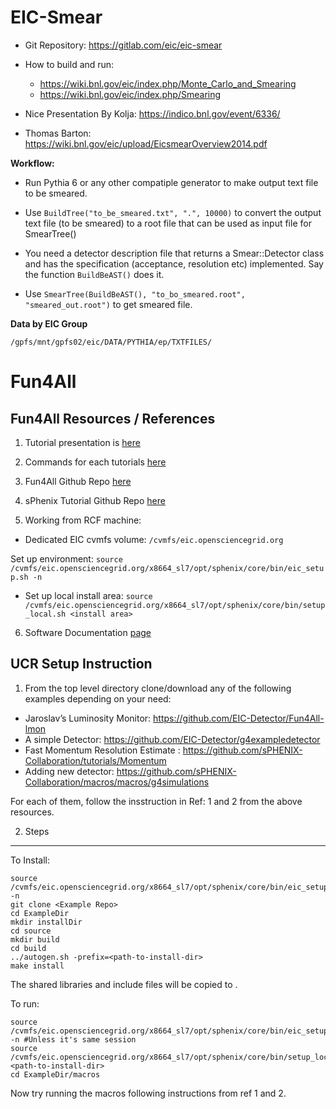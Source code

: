
EIC-Smear
=============

- Git Repository: https://gitlab.com/eic/eic-smear

- How to build and run:
   - https://wiki.bnl.gov/eic/index.php/Monte_Carlo_and_Smearing
   - https://wiki.bnl.gov/eic/index.php/Smearing

- Nice Presentation By Kolja: https://indico.bnl.gov/event/6336/
- Thomas Barton: https://wiki.bnl.gov/eic/upload/EicsmearOverview2014.pdf

**Workflow:**

- Run Pythia 6 or any other compatiple generator to make output text file to be smeared.
- Use `BuildTree("to_be_smeared.txt", ".", 10000)` to convert the output text file (to be smeared) to a root file that can be used as input file for SmearTree() 

- You need a detector description file that returns a Smear::Detector class and has the specification (acceptance, resolution etc) implemented. Say the function `BuildBeAST()` does it.

- Use `SmearTree(BuildBeAST(), "to_bo_smeared.root", "smeared_out.root")` to get smeared file. 

**Data by EIC Group**

`/gpfs/mnt/gpfs02/eic/DATA/PYTHIA/ep/TXTFILES/`



Fun4All
===========


Fun4All Resources / References
-----------------------------------

1. Tutorial presentation is [here](https://indico.bnl.gov/event/7281/sessions/3572/attachments/26409/39981/EIC-simulation-tutorial.pdf)

2. Commands for each tutorials [here](https://www.phenix.bnl.gov/WWW/publish/phnxbld/EIC/tutorial/)

3. Fun4All Github Repo [here](https://github.com/sPHENIX-Collaboration/coresoftware/tree/master/offline/framework)

4. sPhenix Tutorial Github Repo [here](https://github.com/sPHENIX-Collaboration/tutorials)

5. Working from RCF machine:

- Dedicated EIC cvmfs volume: `/cvmfs/eic.opensciencegrid.org`

Set up environment: `source /cvmfs/eic.opensciencegrid.org/x8664_sl7/opt/sphenix/core/bin/eic_setup.sh -n`

- Set up local install area:
`source /cvmfs/eic.opensciencegrid.org/x8664_sl7/opt/sphenix/core/bin/setup_local.sh <install area>`

6. Software Documentation [page](https://eic-detector.github.io)



UCR Setup Instruction
--------------------------

1. From the top level directory clone/download any of the following examples depending on your need:

- Jaroslav’s Luminosity Monitor:  https://github.com/EIC-Detector/Fun4All-lmon
- A simple Detector: https://github.com/EIC-Detector/g4exampledetector
- Fast Momentum Resolution Estimate : https://github.com/sPHENIX-Collaboration/tutorials/Momentum
- Adding new detector:  https://github.com/sPHENIX-Collaboration/macros/macros/g4simulations

For each of them, follow the insstruction in Ref: 1 and 2 from the above resources.

2. Steps
-------------

To Install:
```
source /cvmfs/eic.opensciencegrid.org/x8664_sl7/opt/sphenix/core/bin/eic_setup.sh -n
git clone <Example Repo>
cd ExampleDir
mkdir installDir
cd source
mkdir build
cd build
../autogen.sh -prefix=<path-to-install-dir>
make install
```

The shared libraries and include files will be copied to <installDir>.


To run:
```
source /cvmfs/eic.opensciencegrid.org/x8664_sl7/opt/sphenix/core/bin/eic_setup.sh -n #Unless it's same session
source /cvmfs/eic.opensciencegrid.org/x8664_sl7/opt/sphenix/core/bin/setup_local.sh <path-to-install-dir>
cd ExampleDir/macros
```
Now try running the macros following instructions from ref 1 and 2.
